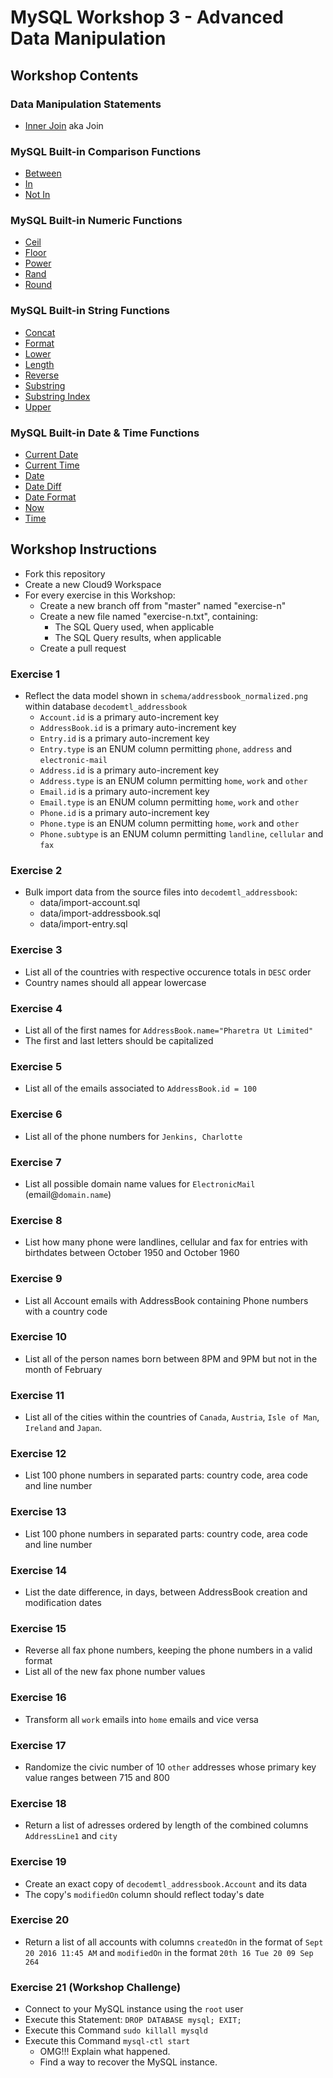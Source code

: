 # MySQL Workshop 3 - Advanced Data Manipulation


## Workshop Contents


### Data Manipulation Statements
* [Inner Join](https://dev.mysql.com/doc/refman/5.7/en/join.html) aka Join

### MySQL Built-in Comparison Functions
* [Between](https://dev.mysql.com/doc/refman/5.7/en/comparison-operators.html#operator_between)
* [In](https://dev.mysql.com/doc/refman/5.7/en/comparison-operators.html#function_in)
* [Not In](https://dev.mysql.com/doc/refman/5.7/en/comparison-operators.html#function_not-in)

### MySQL Built-in Numeric Functions
* [Ceil](https://dev.mysql.com/doc/refman/5.7/en/mathematical-functions.html#function_ceil)
* [Floor](https://dev.mysql.com/doc/refman/5.7/en/mathematical-functions.html#function_floor)
* [Power](https://dev.mysql.com/doc/refman/5.7/en/mathematical-functions.html#function_power)
* [Rand](https://dev.mysql.com/doc/refman/5.7/en/mathematical-functions.html#function_rand)
* [Round](https://dev.mysql.com/doc/refman/5.7/en/mathematical-functions.html#function_round)

### MySQL Built-in String Functions
* [Concat](https://dev.mysql.com/doc/refman/5.7/en/string-functions.html#function_concat)
* [Format](https://dev.mysql.com/doc/refman/5.7/en/string-functions.html#function_format)
* [Lower](https://dev.mysql.com/doc/refman/5.7/en/string-functions.html#function_lcase)
* [Length](https://dev.mysql.com/doc/refman/5.7/en/string-functions.html#function_length)
* [Reverse](https://dev.mysql.com/doc/refman/5.7/en/string-functions.html#function_reverse)
* [Substring](https://dev.mysql.com/doc/refman/5.7/en/string-functions.html#function_substring)
* [Substring Index](https://dev.mysql.com/doc/refman/5.7/en/string-functions.html#function_substring-index)
* [Upper](https://dev.mysql.com/doc/refman/5.7/en/string-functions.html#function_upper)

### MySQL Built-in Date & Time Functions
* [Current Date](https://dev.mysql.com/doc/refman/5.7/en/date-and-time-functions.html#function_current-date)
* [Current Time](https://dev.mysql.com/doc/refman/5.7/en/date-and-time-functions.html#function_current-time)
* [Date](https://dev.mysql.com/doc/refman/5.7/en/date-and-time-functions.html#function_date)
* [Date Diff](https://dev.mysql.com/doc/refman/5.7/en/date-and-time-functions.html#function_datediff)
* [Date Format](https://dev.mysql.com/doc/refman/5.7/en/date-and-time-functions.html#function_date-format)
* [Now](https://dev.mysql.com/doc/refman/5.7/en/date-and-time-functions.html#function_now)
* [Time](https://dev.mysql.com/doc/refman/5.7/en/date-and-time-functions.html#function_time)


## Workshop Instructions
* Fork this repository
* Create a new Cloud9 Workspace
* For every exercise in this Workshop:
  * Create a new branch off from "master" named "exercise-n"
  * Create a new file named "exercise-n.txt", containing:
    * The SQL Query used, when applicable
    * The SQL Query results, when applicable
  * Create a pull request

### Exercise 1
* Reflect the data model shown in ```schema/addressbook_normalized.png``` within database ```decodemtl_addressbook```
  * ```Account.id``` is a primary auto-increment key
  * ```AddressBook.id``` is a primary auto-increment key
  * ```Entry.id``` is a primary auto-increment key
  * ```Entry.type``` is an ENUM column permitting ```phone```, ```address``` and ```electronic-mail```
  * ```Address.id``` is a primary auto-increment key
  * ```Address.type``` is an ENUM column permitting ```home```, ```work``` and ```other```
  * ```Email.id``` is a primary auto-increment key
  * ```Email.type``` is an ENUM column permitting ```home```, ```work``` and ```other```
  * ```Phone.id``` is a primary auto-increment key
  * ```Phone.type``` is an ENUM column permitting ```home```, ```work``` and ```other```
  * ```Phone.subtype``` is an ENUM column permitting ```landline```, ```cellular``` and ```fax```

### Exercise 2
* Bulk import data from the source files into ```decodemtl_addressbook```:
  * data/import-account.sql
  * data/import-addressbook.sql
  * data/import-entry.sql

### Exercise 3
* List all of the countries with respective occurence totals in ```DESC``` order
* Country names should all appear lowercase

### Exercise 4
* List all of the first names for ```AddressBook.name="Pharetra Ut Limited"```
* The first and last letters should be capitalized

### Exercise 5
* List all of the emails associated to ```AddressBook.id = 100```

### Exercise 6
* List all of the phone numbers for ```Jenkins, Charlotte```

### Exercise 7
* List all possible domain name values for ```ElectronicMail``` (email@```domain.name```)

### Exercise 8
* List how many phone were landlines, cellular and fax for entries with birthdates between October 1950 and October 1960

### Exercise 9
* List all Account emails with AddressBook containing Phone numbers with a country code

### Exercise 10
* List all of the person names born between 8PM and 9PM but not in the month of February

### Exercise 11
* List all of the cities within the countries of ```Canada```, ```Austria```, ```Isle of Man```, ```Ireland``` and ```Japan```.

### Exercise 12
* List 100 phone numbers in separated parts: country code, area code and line number

### Exercise 13
* List 100 phone numbers in separated parts: country code, area code and line number

### Exercise 14
* List the date difference, in days, between AddressBook creation and modification dates

### Exercise 15
* Reverse all fax phone numbers, keeping the phone numbers in a valid format
* List all of the new fax phone number values

### Exercise 16
* Transform all ```work``` emails into ```home``` emails and vice versa

### Exercise 17
* Randomize the civic number of 10 ```other``` addresses whose primary key value ranges between 715 and 800

### Exercise 18
* Return a list of adresses ordered by length of the combined columns ```AddressLine1``` and ```city```

### Exercise 19
* Create an exact copy of ```decodemtl_addressbook.Account``` and its data
* The copy's ```modifiedOn``` column should reflect today's date

### Exercise 20
* Return a list of all accounts with columns ```createdOn``` in the format of ```Sept 20 2016 11:45 AM``` and ```modifiedOn``` in the format ```20th 16 Tue 20 09 Sep 264```

### Exercise 21 (Workshop Challenge)
* Connect to your MySQL instance using the ```root``` user
* Execute this Statement: ```DROP DATABASE mysql; EXIT;```
* Execute this Command ```sudo killall mysqld```
* Execute this Command ```mysql-ctl start```
  * OMG!!! Explain what happened.
  * Find a way to recover the MySQL instance.